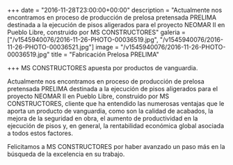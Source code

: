 +++
date = "2016-11-28T23:00:00+00:00"
description = "Actualmente nos encontramos en proceso de producción de prelosa pretensada PRELIMA destinada a la ejecución de pisos aligerados para el proyecto NEOMAR II en Pueblo Libre, construido por MS CONSTRUCTORES"
galeria = ["/v1545940076/2016-11-26-PHOTO-00036519.jpg", "/v1545940076/2016-11-26-PHOTO-00036521.jpg"]
image = "/v1545940076/2016-11-26-PHOTO-00036519.jpg"
title = "Fabricación Prelosa PRELIMA"

+++
MS CONSTRUCTORES apuesta por productos de vanguardia.

Actualmente nos encontramos en proceso de producción de prelosa pretensada PRELIMA destinada a la ejecución de pisos aligerados para el proyecto NEOMAR II en Pueblo Libre, construido por MS CONSTRUCTORES, cliente que ha entendido las numerosas ventajas que le aporta un producto de vanguardia, como son la calidad de acabados, la mejora de la seguridad en obra, el aumento de productividad en la ejecución de pisos y, en general, la rentabilidad económica global asociada a todos estos factores.

Felicitamos a MS CONSTRUCTORES por haber avanzado un paso más en la búsqueda de la excelencia en su trabajo.